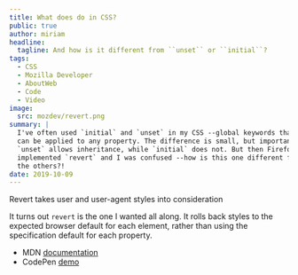 ```yaml
---
title: What does do in CSS?
public: true
author: miriam
headline:
  tagline: And how is it different from ``unset`` or ``initial``?
tags:
  - CSS
  - Mozilla Developer
  - AboutWeb
  - Code
  - Video
image:
  src: mozdev/revert.png
summary: |
  I've often used `initial` and `unset` in my CSS --global keywords that
  can be applied to any property. The difference is small, but important:
  `unset` allows inheritance, while `initial` does not. But then Firefox
  implemented `revert` and I was confused --how is this one different from
  the others?!
date: 2019-10-09
---
```


Revert takes user and user-agent styles into consideration

It turns out `revert` is the one I wanted all along. It rolls back
styles to the expected browser default for each element, rather than
using the specification default for each property.

-   MDN [documentation]
-   CodePen [demo]

  [documentation]: https://developer.mozilla.org/en-US/docs/Web/CSS/revert
  [demo]: https://codepen.io/mirisuzanne/pen/WVjNZP

